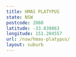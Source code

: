 ```yaml
---
title: HMAS PLATYPUS
state: NSW
postcode: 2060
latitude: -33.839863
longitude: 151.204557
url: /nsw/hmas-platypus/
layout: suburb
---
```

